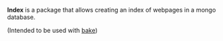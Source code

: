 **Index** is a package that allows creating an index of webpages in a
mongo database.

(Intended to be used with [bake][bake])

[bake]://github.com/pvorb/node-bake
